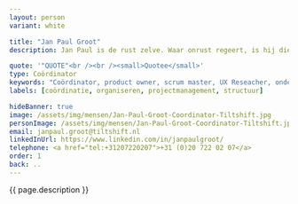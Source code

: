 ```yaml
---
layout: person
variant: white

title: "Jan Paul Groot"
description: Jan Paul is de rust zelve. Waar onrust regeert, is hij die rots in de branding. Om je daar vervolgens met liefde van af te trappen, want met stilstaan bereik je niets. Chaos omvormen tot iets doelmatigs is wat hij als coördinator het liefste doet. De hectiek omarmen, maar niet te vergeten dat er ook busy-work te doen is. Hij zorgt er wel voor dat jij je dat herinnert.

quote: '"QUOTE"<br /><br /><small>Quotee</small>'
type: Coördinator
keywords: "Coördinator, product owner, scrum master, UX Reseacher, onderzoeker, productstrateeg, user centered"
labels: [coördinatie, organiseren, projectmanagement, structuur]

hideBanner: true
image: /assets/img/mensen/Jan-Paul-Groot-Coordinator-Tiltshift.jpg
personImage: /assets/img/mensen/Jan-Paul-Groot-Coordinator-Tiltshift.jpg
email: janpaul.groot@tiltshift.nl
linkedInUrl: https://www.linkedin.com/in/janpaulgroot/
telephone: <a href="tel:+31207220207">+31 (0)20 722 02 07</a>
order: 1
back: ..
---
```


{{ page.description }}
